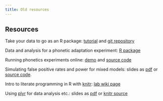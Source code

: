 ```yaml
---
title: Old resources
---
```


Resources
---------

Take your data to go as an R package: [tutorial](r-packages/) and [git
repository](https://github.com/kleinschmidt/r-packages)

Data and analysis for a phonetic adaptation experiment: [R
package](https://github.com/kleinschmidt/phonetic-sup-unsup)

Running phonetics experiments online:
[demo](https://www.hlp.rochester.edu/mturk/mtadapt-demo/) and [source
code](https://bitbucket.org/dkleinschmidt/mtadapt-demo)

Simulating false positive rates and power for mixed models: slides as
[pdf](sst-mixed-effects-simulation/simulations_slides.pdf) or [source
code](https://github.com/kleinschmidt/sst-mixed-effects-simulation).

Intro to literate programming in R with
[knitr](http://yihui.name/knitr/): [lab wiki
page](http://wiki.bcs.rochester.edu/HlpLab/LabmeetingSP13w13)

Using [plyr](http://plyr.had.co.nz/) for data analysis etc.: slides as
[pdf](plyr-reshape-lsa2013-slides/lsa13-plyr-reshape.pdf) or [knitr
source](plyr-reshape-lsa2013-slides/lsa13-plyr-reshape.Rnw)
